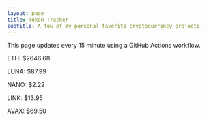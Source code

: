 ```yaml
---
layout: page
title: Token Tracker
subtitle: A few of my personal favorite cryptocurrency projects.
---
```


 This page updates every 15 minute using a GitHub Actions workflow.

<!--BEGINCRYPTOINPUT-->
ETH: $2646.68

LUNA: $87.99

NANO: $2.22

LINK: $13.95

AVAX: $69.50

<!--ENDCRYPTOINPUT-->
